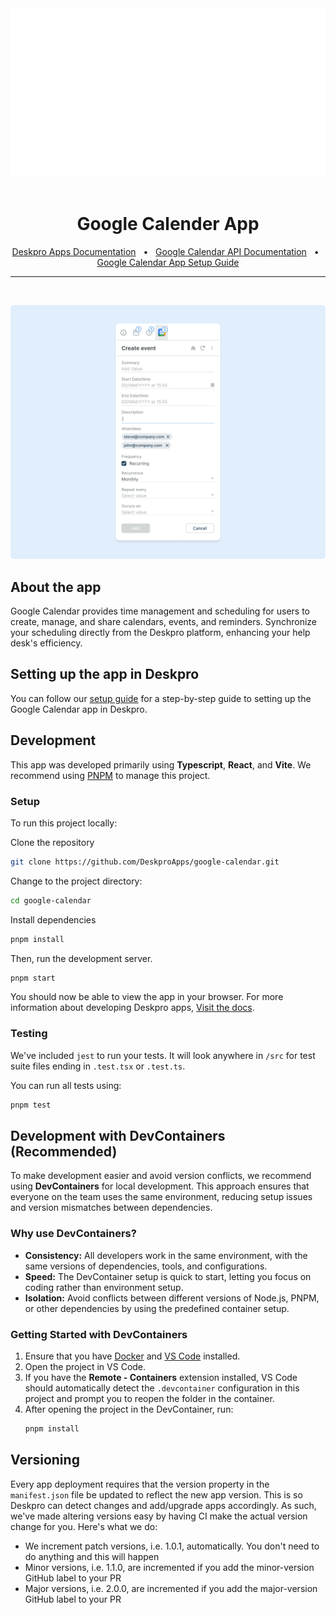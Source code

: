 <div align="center">
<img src="readme.svg">
</div>

<div align="center">
  <br />
  <h1>Google Calender App</h1>
  <a href="https://support.deskpro.com/ga/guides/developers/anatomy-of-an-app" target="_blank">Deskpro Apps Documentation</a>
  <span>&nbsp;&nbsp;•&nbsp;&nbsp;</span>
  <a href="https://developers.google.com/workspace/calendar/api/guides/overview" target="_blank">Google Calendar API Documentation</a>
  <span>&nbsp;&nbsp;•&nbsp;&nbsp;</span>
  <a href="./SETUP.md" target="_blank">Google Calendar App Setup Guide</a>
  <br />
  <hr />
  <br />
</div>

![Screenshot of the Google Calendar App](./docs/readme/app-screenshot.png)

## **About the app**
Google Calendar provides time management and scheduling for users to create, manage, and share calendars, events, and reminders.
Synchronize your scheduling directly from the Deskpro platform, enhancing your help desk's efficiency.

## **Setting up the app in Deskpro**
You can follow our [setup guide](./SETUP.md) for a step-by-step guide to setting up the Google Calendar app in Deskpro.


## **Development**
This app was developed primarily using **Typescript**, **React**, and **Vite**.
We recommend using [PNPM](https://pnpm.io/) to manage this project.

### **Setup**
To run this project locally:

Clone the repository
 ```bash
 git clone https://github.com/DeskproApps/google-calendar.git
   ```
Change to the project directory:

```bash
cd google-calendar
 ```

Install dependencies
```bash
pnpm install
```

Then, run the development server.

```bash
pnpm start
```

You should now be able to view the app in your browser. For more information about developing Deskpro apps, [Visit the docs](https://support.deskpro.com/ga/guides/developers/anatomy-of-an-app).

### **Testing**
We've included `jest` to run your tests. It will look anywhere in `/src` for test suite files ending in `.test.tsx` or `.test.ts`.

You can run all tests using:

```bash
pnpm test
```

## **Development with DevContainers (Recommended)**

To make development easier and avoid version conflicts, we recommend using **DevContainers** for local development. This approach ensures that everyone on the team uses the same environment, reducing setup issues and version mismatches between dependencies.

### **Why use DevContainers?**
- **Consistency:** All developers work in the same environment, with the same versions of dependencies, tools, and configurations.
- **Speed:** The DevContainer setup is quick to start, letting you focus on coding rather than environment setup.
- **Isolation:** Avoid conflicts between different versions of Node.js, PNPM, or other dependencies by using the predefined container setup.

### **Getting Started with DevContainers**
1. Ensure that you have [Docker](https://www.docker.com/get-started) and [VS Code](https://code.visualstudio.com/) installed.
2. Open the project in VS Code.
3. If you have the **Remote - Containers** extension installed, VS Code should automatically detect the `.devcontainer` configuration in this project and prompt you to reopen the folder in the container.
4. After opening the project in the DevContainer, run:
   ```bash
   pnpm install

## **Versioning**
Every app deployment requires that the version property in the `manifest.json` file be updated to reflect the new app version. This is so Deskpro can detect changes and add/upgrade apps accordingly. As such, we've made altering versions easy by having CI make the actual version change for you. Here's what we do:

* We increment patch versions, i.e. 1.0.1, automatically. You don't need to do anything and this will happen
* Minor versions, i.e. 1.1.0, are incremented if you add the minor-version GitHub label to your PR
* Major versions, i.e. 2.0.0, are incremented if you add the major-version GitHub label to your PR